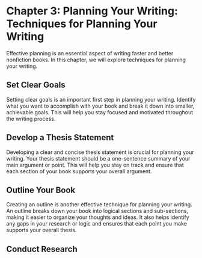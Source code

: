 Chapter 3: Planning Your Writing: Techniques for Planning Your Writing
======================================================================

Effective planning is an essential aspect of writing faster and better nonfiction books. In this chapter, we will explore techniques for planning your writing.

Set Clear Goals
---------------

Setting clear goals is an important first step in planning your writing. Identify what you want to accomplish with your book and break it down into smaller, achievable goals. This will help you stay focused and motivated throughout the writing process.

Develop a Thesis Statement
--------------------------

Developing a clear and concise thesis statement is crucial for planning your writing. Your thesis statement should be a one-sentence summary of your main argument or point. This will help you stay on track and ensure that each section of your book supports your overall argument.

Outline Your Book
-----------------

Creating an outline is another effective technique for planning your writing. An outline breaks down your book into logical sections and sub-sections, making it easier to organize your thoughts and ideas. It also helps identify any gaps in your research or logic and ensures that each point you make supports your overall thesis.

Conduct Research
----------------

Conducting research is another important aspect of planning your writing. Research can help you identify relevant sources and information to support your arguments. It can also help you identify counterarguments or opposing viewpoints that you may need to address in your book.

Collaborate with Others
-----------------------

Collaborating with others can also be a valuable technique for planning your writing. Seek feedback from peers, mentors, or editors to help refine your ideas and ensure that your arguments are clear and convincing.

Conclusion
----------

Planning your writing is an essential aspect of becoming a productive nonfiction writer. By setting clear goals, developing a thesis statement, outlining your book, conducting research, and collaborating with others, you can create a strong foundation for planning and executing a successful writing project. Remember that effective planning requires patience, persistence, and a willingness to revise and adapt as needed. By using these techniques and prioritizing the planning process, you can write faster and better nonfiction books that achieve your goals and resonate with your audience.

